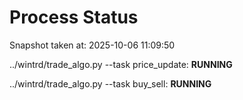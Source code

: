 # Process Status

Snapshot taken at: 2025-10-06 11:09:50

../wintrd/trade_algo.py --task price_update: **RUNNING**

../wintrd/trade_algo.py --task buy_sell: **RUNNING**

